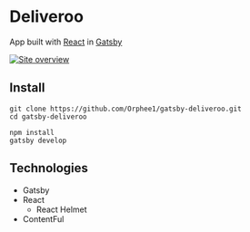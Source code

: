 # Deliveroo

App built with [React](https://reactjs.org/) in [Gatsby](https://www.gatsbyjs.com/)

[![Site overview](https://user-images.githubusercontent.com/55689599/102013545-2e197e00-3d51-11eb-804a-7d194570ead0.png)](https://hl-gatsby-deliveroo.netlify.app/)

## Install

```
git clone https://github.com/Orphee1/gatsby-deliveroo.git
cd gatsby-deliveroo

npm install
gatsby develop

```

## Technologies

- Gatsby
- React
  - React Helmet
- ContentFul
